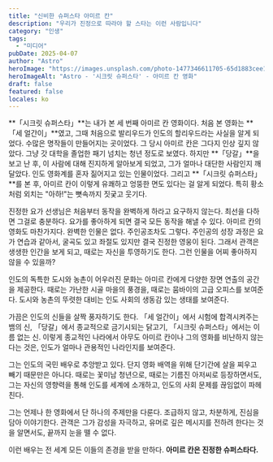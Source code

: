 ```yaml
---
title: "신비한 슈퍼스타 아미르 칸"
description: "우리가 진정으로 따라야 할 스타는 이런 사람입니다"
category: "인생"
tags:
  - "미디어"
pubDate: 2025-04-07
author: "Astro"
heroImage: "https://images.unsplash.com/photo-1477346611705-65d1883cee1e"
heroImageAlt: "Astro - '시크릿 슈퍼스타' - 아미르 칸 영화"
draft: false
featured: false
locales: ko
---
```


**「시크릿 슈퍼스타」**는 내가 본 세 번째 아미르 칸 영화이다. 처음 본 영화는 **「세 얼간이」**였고, 그때 처음으로 발리우드가 인도의 할리우드라는 사실을 알게 되었다. 수많은 명작들이 만들어지는 곳이었다. 그 당시 아미르 칸은 그다지 인상 깊지 않았다. 그냥 갓 대학을 졸업한 패기 넘치는 청년 정도로 보였다. 하지만 **「당갈」**을 보고 난 후, 이 사람에 대해 진지하게 알아보게 되었고, 그가 얼마나 대단한 사람인지 깨달았다. 인도 영화계를 혼자 짊어지고 있는 인물이었다. 그리고 **「시크릿 슈퍼스타」**를 본 후, 아미르 칸이 이렇게 유쾌하고 엉뚱한 면도 있다는 걸 알게 되었다. 특히 황소처럼 외치는 "아하!"는 뼛속까지 짓궂고 웃기다.

진정한 요가 선생님은 처음부터 동작을 완벽하게 하라고 요구하지 않는다. 최선을 다하면 그걸로 충분하다. 요가를 좋아하게 되면 결국 모든 동작을 해낼 수 있다. 아미르 칸의 영화도 마찬가지다. 완벽한 인물은 없다. 주인공조차도 그렇다. 주인공의 성장 과정은 요가 연습과 같아서, 굴곡도 있고 좌절도 있지만 결국 진정한 영웅이 된다. 그래서 관객은 생생한 인간을 보게 되고, 때로는 자신을 투영하기도 한다. 그런 인물을 어찌 좋아하지 않을 수 있을까?

인도의 독특한 도시와 농촌이 어우러진 문화는 아미르 칸에게 다양한 장면 연출의 공간을 제공한다. 때로는 가난한 시골 마을의 풍경을, 때로는 뭄바이의 고급 오피스를 보여준다. 도시와 농촌의 뚜렷한 대비는 인도 사회의 생동감 있는 생태를 보여준다.

가끔은 인도의 신들을 살짝 풍자하기도 한다. 「세 얼간이」에서 시험에 합격시켜주는 뱀의 신, 「당갈」에서 종교적으로 금기시되는 닭고기, 「시크릿 슈퍼스타」에서는 이름 없는 신. 이렇게 종교적인 나라에서 아무도 아미르 칸이나 그의 영화를 비난하지 않는다는 것은, 인도가 얼마나 관용적인 나라인지를 보여준다.

그는 인도의 국민 배우로 추앙받고 있다. 단지 영화 배역을 위해 단기간에 살을 찌우고 빼기 때문만은 아니다. 때로는 꽃미남 청년으로, 때로는 기름진 아저씨로 등장하면서도, 그는 자신의 영향력을 통해 인도를 세계에 소개하고, 인도의 사회 문제를 끊임없이 파헤친다.

그는 언제나 한 영화에서 단 하나의 주제만을 다룬다. 조급하지 않고, 차분하게, 진심을 담아 이야기한다. 관객은 그가 감성을 자극하고, 유머로 깊은 메시지를 전하려 한다는 것을 알면서도, 끝까지 눈을 뗄 수 없다.

이런 배우는 전 세계 모든 이들의 존경을 받을 만하다. **아미르 칸은 진정한 슈퍼스타다.**

